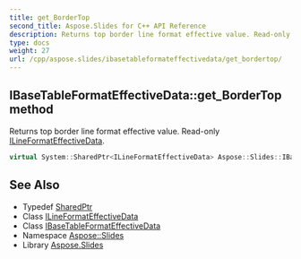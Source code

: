 ```yaml
---
title: get_BorderTop
second_title: Aspose.Slides for C++ API Reference
description: Returns top border line format effective value. Read-only ILineFormatEffectiveData.
type: docs
weight: 27
url: /cpp/aspose.slides/ibasetableformateffectivedata/get_bordertop/
---
```

## IBaseTableFormatEffectiveData::get_BorderTop method


Returns top border line format effective value. Read-only [ILineFormatEffectiveData](../../ilineformateffectivedata/).

```cpp
virtual System::SharedPtr<ILineFormatEffectiveData> Aspose::Slides::IBaseTableFormatEffectiveData::get_BorderTop()=0
```

## See Also

* Typedef [SharedPtr](../../../system/sharedptr/)
* Class [ILineFormatEffectiveData](../../ilineformateffectivedata/)
* Class [IBaseTableFormatEffectiveData](../)
* Namespace [Aspose::Slides](../../)
* Library [Aspose.Slides](../../../)
